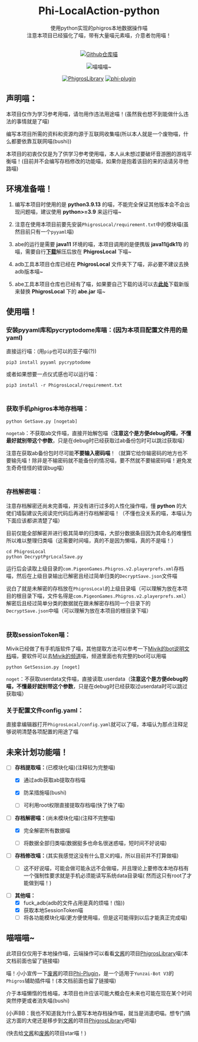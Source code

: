 <div align="center">
<h1>Phi-LocalAction-python</h1>
使用python实现的phigros本地数据操作喵<br>
注意本项目已经猫化了喵，带有大量喵元素喵，介意者勿用喵！<br><br>

[![Github仓库喵](https://img.shields.io/badge/github-Phi--LA--py-red?style=for-the-badge&logo=Github)](https://github.com/wms26/PhigrosLocal)

<img src="https://counter.seku.su/cmoe?name=phi-local-py&theme=r34" title="喵喵喵~"/><br>

[![PhigrosLibrary](https://img.shields.io/badge/文酱-Phigros_Library-blue?style=for-the-badge&logo=Github)](https://github.com/7aGiven/PhigrosLibrary)
[![phi-plugin](https://img.shields.io/badge/废酱-phi--plugin-blue?style=for-the-badge&logo=github)](https://github.com/Catrong/phi-plugin)


</div>

## 声明喵：

本项目仅作为学习参考用喵，请勿用作违法用途喵！(虽然我也想不到能做什么违法的事情就是了喵)

编写本项目所需的资料和资源均源于互联网收集喵(所以本人就是一个废物喵，什么都要依靠互联网喵(bushi))

本项目的初衷仅仅是为了供学习参考使用喵，本人从未想过要破坏音游圈的游戏平衡喵！(目前并不会编写存档修改的功能喵，如果你是抱着该目的来的话请另寻他路喵)

## 环境准备喵！

1. 编写本项目时使用的是 **python3.9.13** 的喵，不能完全保证其他版本会不会出现问题喵，建议使用 **python>=3.9** 来运行喵~

2. 注意在使用本项目前要先安装`PhigrosLocal/requirement.txt`中的模块喵(虽然目前只有一个`pyyaml`喵)

3. abe的运行是需要 **java11** 环境的喵，本项目调用的是便携版 **java11(jdk11)** 的喵，需要自行[**下载**](https://www.oracle.com/java/technologies/downloads/#java11-windows)解压后放在 **PhigrosLocal** 下喵~

4. adb工具本项目仓库已经在 **PhigrosLocal** 文件夹下了喵，非必要不建议去换adb版本喵~

5. abe工具本项目仓库也已经有了喵，如果要自己下载的话可以去[**此处**](https://github.com/nelenkov/android-backup-extractor/releases)下载新版来替换 **PhigrosLocal** 下的 **abe.jar** 喵~

## 使用喵！

### 安装pyyaml库和pycryptodome库喵：(因为本项目配置文件用的是yaml)

直接运行喵：(用`pip`也可以的亚子喵(?))

```
pip3 install pyyaml pycryptodome
```

或者如果想要一点仪式感也可以运行喵：

```
pip3 install -r PhigrosLocal/requirement.txt
```

### <br>获取手机phigros本地存档喵：

```
python GetSave.py [nogetab]
```
`nogetab`：不获取ab文件喵，直接开始解包喵（**注意这个是方便debug的喵，不懂最好就别带这个参数**，只是在debug时已经获取过ab备份包时可以跳过获取喵）

注意在获取ab备份包时尽可能**不要输入密码喵**！（就算它给你输密码的地方也不要输先喵！除非是不输密码就不能备份的情况喵，要不然就不要输密码喵！避免发生奇奇怪怪的错误bug喵）

### <br>存档解密喵：

注意存档解密还尚未完善喵，并没有进行过多的人性化操作喵，懂 **python** 的大佬们墙裂建议先阅读完代码后再进行存档解密喵！（不懂也没关系的喵，本喵认为下面应该都讲清楚了喵）

目前仅能全部解密并进行极其简单的归类喵，大部分数据条目因为其命名的难懂性所以难以整理归类喵（这需要时间喵，真的不是因为懒喵，真的不是喵！）

```
cd PhigrosLocal
python DecryptPgrLocalSave.py
```

运行后会读取上级目录的`com.PigeonGames.Phigros.v2.playerprefs.xml`存档喵，然后在上级目录输出已解密且经过简单归类的`DecryptSave.json`文件喵

说白了就是未解密的存档放在`PhigrosLocal`的上级目录喵（可以理解为放在本项目的根目录下喵，文件名得是`com.PigeonGames.Phigros.v2.playerprefs.xml`）
解密后且经过简单分类的数据就在跟未解密存档同一个目录下的`DecryptSave.json`中喵（可以理解为放在本项目的根目录下喵）

### <br>获取sessionToken喵：

Mivik已经做了有手机版软件了喵，其他提取方法可以参考一下[Mivik的bot说明文档](https://mivik.moe/pgr-bot-help/)喵，要软件可以去[Mivik的频道](https://pd.qq.com/s/dxabi3law)喵，频道里面也有完整的bot可以用喵

```
python GetSession.py [noget]
```

`noget`：不获取userdata文件喵，直接读取.userdata（**注意这个是方便debug的喵，不懂最好就别带这个参数**，只是在debug时已经获取过userdata时可以跳过获取喵）

### 关于配置文件config.yaml：

直接拿编辑器打开`PhigrosLocal/config.yaml`就可以了喵，本喵认为那点注释足够说明清楚各项配置的用途了喵

## 未来计划功能喵！

- [ ] **存档提取喵：**(已模块化喵)(注释较为完整喵)
    - [x] 通过adb获取ab提取存档喵
    - [x] 防呆措施喵(bushi)
    - [ ] 可利用root权限直接提取存档喵(快了快了喵)


- [ ] **存档解密喵：**(尚未模块化喵)(注释不完整喵)
    - [x] 完全解密所有数据喵
    - [ ] 将数据全部归类喵(数据挺多也命名很迷惑喵，短时间不好说喵)


- [ ] **存档修改喵：**(其实我感觉这没有什么意义的喵，所以目前并不打算做喵)
    - [ ] 这不好说喵，可能会做可能永远不会做喵，并且理论上要修改本地存档有一个强制性要求就是手机必须能读写系统data目录喵(
      然而这只有root了才能做到喵！)


- [ ] **其他喵：**
    - [x] fuck_adb(adb的文件占用是真的烦喵！(恼))
    - [x] 获取本地SessionToken喵
    - [ ] 将各功能模块化喵(更方便使用喵，但是这可能得到以后才能真正完成喵)

## 喵喵喵~

此项目仅仅用于本地操作喵，云端操作可以看看[文酱](https://github.com/7aGiven)的项目[PhigrosLibrary](https://github.com/7aGiven/PhigrosLibrary)喵(本文档前面也留了链接喵)

喵！小小宣传一下[废酱](https://github.com/Catrong)的项目[Phi-Plugin](https://github.com/catrong/phi-plugin)，是一个适用于`Yunzai-Bot V3`的`Phigros`辅助插件喵！(本文档前面也留了链接喵)

介于本喵懒惰的性格喵，本项目也许应该可能大概会在未来也可能在现在某个时间突然停更或者消失喵(bushi)

(小声BB：我也不知道我为什么要写本地存档操作喵，就当是消遣吧喵。想专门搞这方面的大佬还是移步到[文酱](https://github.com/7aGiven)的项目[PhigrosLibrary](https://github.com/7aGiven/PhigrosLibrary)吧喵)

(快去给[文酱](https://github.com/7aGiven)和[废酱](https://github.com/Catrong)的项目star喵！)